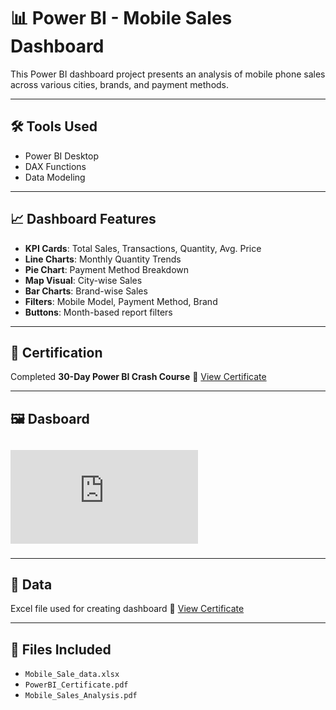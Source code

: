 # 📊 Power BI - Mobile Sales Dashboard

This Power BI dashboard project presents an analysis of mobile phone sales across various cities, brands, and payment methods.

---

## 🛠️ Tools Used
- Power BI Desktop
- DAX Functions
- Data Modeling

---

## 📈 Dashboard Features
- **KPI Cards**: Total Sales, Transactions, Quantity, Avg. Price
- **Line Charts**: Monthly Quantity Trends
- **Pie Chart**: Payment Method Breakdown
- **Map Visual**: City-wise Sales
- **Bar Charts**: Brand-wise Sales
- **Filters**: Mobile Model, Payment Method, Brand
- **Buttons**: Month-based report filters

---

## 🏅 Certification

Completed **30-Day Power BI Crash Course** 
📄 [View Certificate](https://github.com/arpitapatil97/PowerBI-MobileSalesDashboard/blob/05c08bdaff88e006df7d48954e9aeeceb4a4696a/PowerBI%20-%2030%20days%20course.pdf)

---

## 🖼️ Dasboard

![Dashboard Preview](https://github.com/arpitapatil97/PowerBI-MobileSalesDashboard/blob/6ac81560ab263a79aaa07f069f905aa5437ecbd3/Mobil%20Sales%20Analysis.pdf)
---

---

## 🏅 Data

Excel file used for creating dashboard
📄 [View Certificate](https://github.com/arpitapatil97/PowerBI-MobileSalesDashboard/blob/6ac81560ab263a79aaa07f069f905aa5437ecbd3/Mobile%20Sales%20Data.xlsx)

---

## 📂 Files Included

- `Mobile_Sale_data.xlsx`
- `PowerBI_Certificate.pdf`
- `Mobile_Sales_Analysis.pdf`


